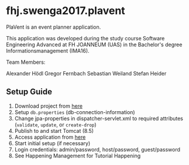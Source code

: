 # fhj.swenga2017.plavent

PlaVent is an event planner application.


This application was developed during the study course Software Engineering Advanced at FH JOANNEUM (UAS)
in the Bachelor's degree Informationsmanagement (IMA16).

Team Members:

Alexander Hödl
Gregor Fernbach
Sebastian Weiland
Stefan Heider

## Setup Guide
1. Download project from [here](https://github.com/sweiland/fhj.swenga2017.plavent/releases/tag/v0.0.1a2)
2. Setup ``db.properties`` (db-connection-information)
3. Change jpa-properties in dispatcher-servlet.xml to required attributes (``validate``, ``update``, or ``create-drop``)
4. Publish to and start Tomcat (8.5)
5. Access application from [here](http://localhost:8080/fhj.swenga2017.plavent/)
6. Start initial setup (if necessary)
7. Login credentials: admin/password, host/password, guest/password
8. See Happening Management for Tutorial Happening
